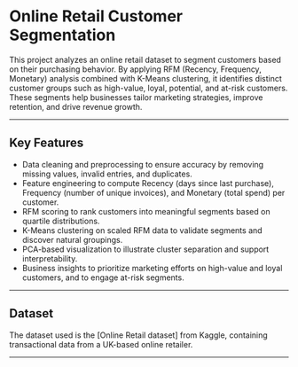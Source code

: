 # Online Retail Customer Segmentation

This project analyzes an online retail dataset to segment customers based on their purchasing behavior. By applying RFM (Recency, Frequency, Monetary) analysis combined with K-Means clustering, it identifies distinct customer groups such as high-value, loyal, potential, and at-risk customers. These segments help businesses tailor marketing strategies, improve retention, and drive revenue growth.

---

## Key Features

- Data cleaning and preprocessing to ensure accuracy by removing missing values, invalid entries, and duplicates.  
- Feature engineering to compute Recency (days since last purchase), Frequency (number of unique invoices), and Monetary (total spend) per customer.  
- RFM scoring to rank customers into meaningful segments based on quartile distributions.  
- K-Means clustering on scaled RFM data to validate segments and discover natural groupings.  
- PCA-based visualization to illustrate cluster separation and support interpretability.  
- Business insights to prioritize marketing efforts on high-value and loyal customers, and to engage at-risk segments.

---

## Dataset

The dataset used is the [Online Retail dataset] from Kaggle, containing transactional data from a UK-based online retailer.

---
